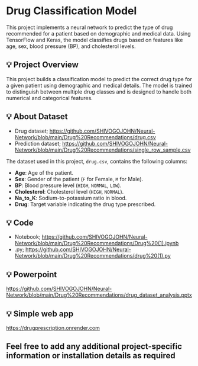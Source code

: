 # Drug Classification Model

This project implements a neural network to predict the type of drug recommended for a patient based on demographic and medical data. Using TensorFlow and Keras, the model classifies drugs based on features like age, sex, blood pressure (BP), and cholesterol levels. 

## 💡 Project Overview
This project builds a classification model to predict the correct drug type for a given patient using demographic and medical details. The model is trained to distinguish between multiple drug classes and is designed to handle both numerical and categorical features. 

## 💡 About Dataset
- Drug dataset; https://github.com/SHIVOGOJOHN/Neural-Network/blob/main/Drug%20Recommendations/drug.csv
- Prediction dataset; https://github.com/SHIVOGOJOHN/Neural-Network/blob/main/Drug%20Recommendations/single_row_sample.csv
  
The dataset used in this project, `drug.csv`, contains the following columns:
- **Age**: Age of the patient.
- **Sex**: Gender of the patient (`F` for Female, `M` for Male).
- **BP**: Blood pressure level (`HIGH`, `NORMAL`, `LOW`).
- **Cholesterol**: Cholesterol level (`HIGH`, `NORMAL`).
- **Na_to_K**: Sodium-to-potassium ratio in blood.
- **Drug**: Target variable indicating the drug type prescribed.

  

## 💡 Code
- Notebook; https://github.com/SHIVOGOJOHN/Neural-Network/blob/main/Drug%20Recommendations/Drug%20(1).ipynb
- .py; https://github.com/SHIVOGOJOHN/Neural-Network/blob/main/Drug%20Recommendations/drug%20(1).py

## 💡 Powerpoint
https://github.com/SHIVOGOJOHN/Neural-Network/blob/main/Drug%20Recommendations/drug_dataset_analysis.pptx

## 💡 Simple web app
https://drugprescription.onrender.com

## Feel free to add any additional project-specific information or installation details as required



